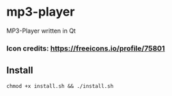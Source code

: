 # mp3-player
MP3-Player written in Qt

### Icon credits: https://freeicons.io/profile/75801

## Install 

`
chmod +x install.sh && ./install.sh
`
